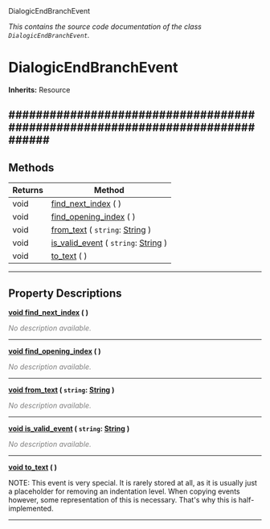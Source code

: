 
<div class="header-banner purple">
<div class="header-label purple">DialogicEndBranchEvent</div>
</div>

*This contains the source code documentation of the class `DialogicEndBranchEvent`.*
        
# DialogicEndBranchEvent
**Inherits:** Resource

##############################################################################
--- 

## Methods
Returns | Method 
--- | --- 
<span class="hljs-attribute">void</span> | [<span class="hljs-title">find_next_index</span>](#property-find_next_index) ( ) 
<span class="hljs-attribute">void</span> | [<span class="hljs-title">find_opening_index</span>](#property-find_opening_index) ( ) 
<span class="hljs-attribute">void</span> | [<span class="hljs-title">from_text</span>](#property-from_text) ( `string`: [String](https://docs.godotengine.org/en/latest/classes/class_string.html#class-string) ) 
<span class="hljs-attribute">void</span> | [<span class="hljs-title">is_valid_event</span>](#property-is_valid_event) ( `string`: [String](https://docs.godotengine.org/en/latest/classes/class_string.html#class-string) ) 
<span class="hljs-attribute">void</span> | [<span class="hljs-title">to_text</span>](#property-to_text) ( ) 
--- 
## Property Descriptions



<a class="header" id="property-find_next_index" href="#property-find_next_index">**<span class="hljs-attribute">void</span> [<span class="hljs-title">find_next_index</span>](#property-find_next_index) ( )** </a>



 <span style = "color: gray">*No description available.*</span> 

---



<a class="header" id="property-find_opening_index" href="#property-find_opening_index">**<span class="hljs-attribute">void</span> [<span class="hljs-title">find_opening_index</span>](#property-find_opening_index) ( )** </a>



 <span style = "color: gray">*No description available.*</span> 

---



<a class="header" id="property-from_text" href="#property-from_text">**<span class="hljs-attribute">void</span> [<span class="hljs-title">from_text</span>](#property-from_text) ( `string`: [String](https://docs.godotengine.org/en/latest/classes/class_string.html#class-string) )** </a>



 <span style = "color: gray">*No description available.*</span> 

---



<a class="header" id="property-is_valid_event" href="#property-is_valid_event">**<span class="hljs-attribute">void</span> [<span class="hljs-title">is_valid_event</span>](#property-is_valid_event) ( `string`: [String](https://docs.godotengine.org/en/latest/classes/class_string.html#class-string) )** </a>



 <span style = "color: gray">*No description available.*</span> 

---



<a class="header" id="property-to_text" href="#property-to_text">**<span class="hljs-attribute">void</span> [<span class="hljs-title">to_text</span>](#property-to_text) ( )** </a>



NOTE: This event is very special. It is rarely stored at all, as it is usually just a placeholder for removing an indentation level. When copying events however, some representation of this is necessary. That's why this is half-implemented.

---

